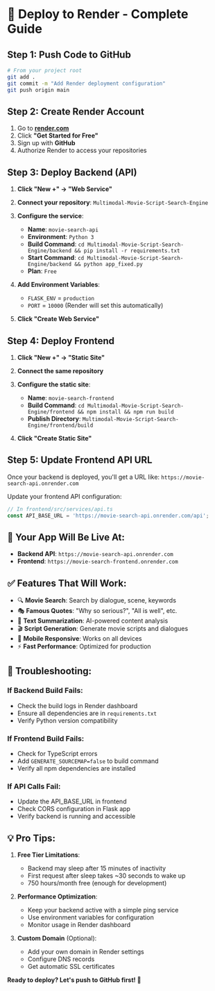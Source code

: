 # 🚀 Deploy to Render - Complete Guide

## **Step 1: Push Code to GitHub**

```bash
# From your project root
git add .
git commit -m "Add Render deployment configuration"
git push origin main
```

## **Step 2: Create Render Account**

1. Go to **[render.com](https://render.com)**
2. Click **"Get Started for Free"**
3. Sign up with **GitHub**
4. Authorize Render to access your repositories

## **Step 3: Deploy Backend (API)**

1. **Click "New +" → "Web Service"**
2. **Connect your repository**: `Multimodal-Movie-Script-Search-Engine`
3. **Configure the service**:
   - **Name**: `movie-search-api`
   - **Environment**: `Python 3`
   - **Build Command**: `cd Multimodal-Movie-Script-Search-Engine/backend && pip install -r requirements.txt`
   - **Start Command**: `cd Multimodal-Movie-Script-Search-Engine/backend && python app_fixed.py`
   - **Plan**: `Free`

4. **Add Environment Variables**:
   - `FLASK_ENV` = `production`
   - `PORT` = `10000` (Render will set this automatically)

5. **Click "Create Web Service"**

## **Step 4: Deploy Frontend**

1. **Click "New +" → "Static Site"**
2. **Connect the same repository**
3. **Configure the static site**:
   - **Name**: `movie-search-frontend`
   - **Build Command**: `cd Multimodal-Movie-Script-Search-Engine/frontend && npm install && npm run build`
   - **Publish Directory**: `Multimodal-Movie-Script-Search-Engine/frontend/build`

4. **Click "Create Static Site"**

## **Step 5: Update Frontend API URL**

Once your backend is deployed, you'll get a URL like:
`https://movie-search-api.onrender.com`

Update your frontend API configuration:

```typescript
// In frontend/src/services/api.ts
const API_BASE_URL = 'https://movie-search-api.onrender.com/api';
```

## **🎉 Your App Will Be Live At:**

- **Backend API**: `https://movie-search-api.onrender.com`
- **Frontend**: `https://movie-search-frontend.onrender.com`

## **✅ Features That Will Work:**

- 🔍 **Movie Search**: Search by dialogue, scene, keywords
- 🎭 **Famous Quotes**: "Why so serious?", "All is well", etc.
- 📝 **Text Summarization**: AI-powered content analysis
- 🎬 **Script Generation**: Generate movie scripts and dialogues
- 📱 **Mobile Responsive**: Works on all devices
- ⚡ **Fast Performance**: Optimized for production

## **🔧 Troubleshooting:**

### **If Backend Build Fails:**
- Check the build logs in Render dashboard
- Ensure all dependencies are in `requirements.txt`
- Verify Python version compatibility

### **If Frontend Build Fails:**
- Check for TypeScript errors
- Add `GENERATE_SOURCEMAP=false` to build command
- Verify all npm dependencies are installed

### **If API Calls Fail:**
- Update the API_BASE_URL in frontend
- Check CORS configuration in Flask app
- Verify backend is running and accessible

## **💡 Pro Tips:**

1. **Free Tier Limitations**:
   - Backend may sleep after 15 minutes of inactivity
   - First request after sleep takes ~30 seconds to wake up
   - 750 hours/month free (enough for development)

2. **Performance Optimization**:
   - Keep your backend active with a simple ping service
   - Use environment variables for configuration
   - Monitor usage in Render dashboard

3. **Custom Domain** (Optional):
   - Add your own domain in Render settings
   - Configure DNS records
   - Get automatic SSL certificates

**Ready to deploy? Let's push to GitHub first! 🚀**

